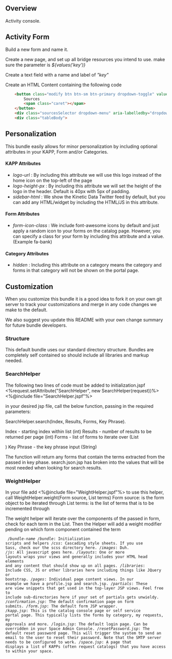 ## Overview
Activity console.

## Activity Form

Build a new form and name it.

Create a new page, and set up all bridge resources you intend to use. make sure the parameter is _${values('key')}_

Create a text field with a name and label of _"key"_

Create an HTML Content containing the following code

```html
    <button class="modify btn btn-sm btn-primary dropdown-toggle" value="Modify" type="button" data-toggle="dropdown" aria-expanded="true" id="dropdownMenu1">
        Sources
        <span class="caret"></span>
    </button>
    <div class="sourcesSelector dropdown-menu" aria-labelledby="dropdownMenu1"><ul class="sourcelist"></ul></div>
    <div class="tableBody">
```


## Personalization
This bundle easily allows for minor personalization by including optional attributes in your KAPP, Form and/or Categories.

#### KAPP Attributes
* _logo-url_ : By including this attribute we will use this logo instead of the home icon on the top-left of the page
* _logo-height-px_ : By including this attribute we will set the height of the logo in the header. Default is 40px with 5px of padding.
* _sidebar-html_ : We show the Kinetic Data Twitter feed by default, but you can add any HTML/widget by including the HTML/JS in this attribute.

#### Form Attributes
* _form-icon-class_ : We include font-awesome icons by default and just apply a random icon to your forms on the catalog page.  However, you can specify a class for your form by including this attribute and a value. (Example fa-bank)

#### Category Attributes
* _hidden_ : Including this attribute on a category means the category and forms in that category will not be shown on the portal page.


## Customization
When you customize this bundle it is a good idea to fork it on your own git server to track your customizations and merge in any code changes we make to the default.

We also suggest you update this README with your own change summary for future bundle developers.

### Structure
This default bundle uses our standard directory structure.  Bundles are completely self contained so should include all libraries and markup needed.

### SearchHelper

The following two lines of code must be added to initialization.jspf
<%request.setAttribute("SearchHelper", new SearchHelper(request))%>
<%@include file="SearchHelper.jspf"%>

in your desired jsp file, call the below function, passing in the required parameters:

SearchHelper.search(Index, Results, Forms, Key Phrase).

  Index - starting index within list (int)
  Results - number of results to be returned per page (int)
  Forms - list of forms to iterate over (List<Form>)
  Key Phrase - the key phrase input (String)

The function will return any forms that contain the terms extracted from the passed in key phase.
search.json.jsp has broken into the values that will be most needed when looking for search results.

### WeightHelper

In your file add <%@include file="WeightHelper.jspf"%>
to use this helper, call WeightHelper.weight(Form source, List<String> terms)
Form source: is the form object to be iterated through
List<String> terms: is the list of terms that is to be incremented through

The weight helper will iterate over the components of the passed in form, check for each term in the List.
Then the Helper will add a weight modifier pending on which form component contained the term

<code><pre>
/*bundle-name*
  /*bundle*: Initialization scripts and helpers
  /*css*: Cascading style sheets. If you use Sass, check our the scss directory here.
  /*images*: Duh.
  /*js*: All javascript goes here.
  /*layouts*: One or more layouts wraps your views and generally includes your HTML head elements and any content that should show up on all pages.
  /*libraries*: Include CSS, JS or other libraries here including things like JQuery or bootstrap.
  /*pages*:  Individual page content views. In our example we have a profile.jsp and search.jsp.
  /*partials*: These are view snippets that get used in the top-layer JSP views. Feel free to include sub-directories here if your set of partials gets unwieldy.
  /*confirmation.jsp*: The default confirmation page on form submits.
  /*form.jsp*: The default form JSP wrapper.
  /*kapp.jsp*: This is the catalog console page or self service portal page.  This typically lists the forms by category, my requests, my approvals and more.
  /*login.jsp*: The default login page. Can be overridden in your Space Admin Console.
  /*resetPassword.jsp*: The default reset password page. This will trigger the system to send an email to the user to reset their password. Note that the SMTP server needs to be configured to work.
  /*space.jsp*: A page that displays a list of KAPPs (often request catalogs) that you have access to within your space.
</pre></code>
